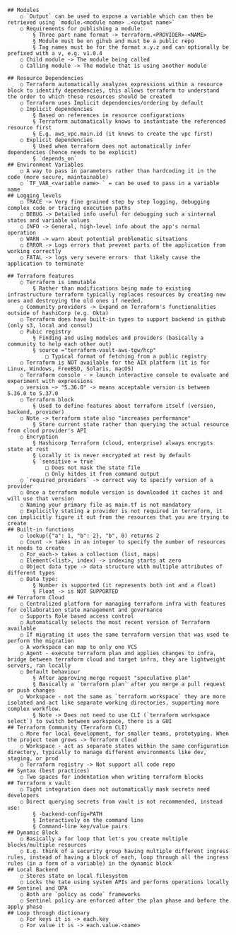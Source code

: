     ## Modules
        ○ `Output` can be used to expose a variable which can then be retrieved using `module.<module name> .<output name>`
        ○ Requirements for publishing a module:
            § Three part name format -> terraform.<PROVIDER>-<NAME>
            § Module must be on gihub and must be a public repo
            § Tag names must be for the format x.y.z and can optionally be prefixed with a v, e.g. v1.0.4
        ○ Child module -> The module being called
        ○ Calling module -> The module that is using another module

    ## Resource Dependencies
        ○ Terraform automatically analyzes expressions within a resource block to identify dependencies, this allows terraform to understand the order to which these resources should be created
        ○ Terraform uses Implicit dependencies/ordering by default
        ○ Implicit dependencies
            § Based on references in resource configurations
            § Terraform automatically knows to instantiate the referenced resource first
            § E.g. aws_vpc.main.id (it knows to create the vpc first)
        ○ Explicit dependencies
            § Used when terraform does not automatically infer dependencies (hence needs to be explicit)
            § `depends_on`
    ## Environment Variables
        ○ A way to pass in parameters rather than hardcoding it in the code (more secure, maintainable)
        ○ `TF_VAR_<variable name> ` = can be used to pass in a variable name
    ## Logging levels
        ○ TRACE -> Very fine grained step by step logging, debugging complex code or tracing execution paths
        ○ DEBUG -> Detailed info useful for debugging such a sinternal states and variable values
        ○ INFO -> General, high-level info about the app's normal operation
        ○ WARN -> warn about potential problematic situations
        ○ ERROR -> Logs errors that prevent parts of the application from working correctly
        ○ FATAL -> logs very severe errors  that likely cause the application to terminate

    ## Terraform features
        ○ Terraform is immutable
            § Rather than modifications being made to existing infrastructure terraform typically replaces resources by creating new ones and destroying the old ones if needed.
        ○ Community providers -> Expand on Terraform's functionalities outside of hashiCorp (e.g. Okta)
        ○ Terraform does have built-in types to support backend in github (only s3, local and consul)
        ○ Pubic registry
            § Finding and using modules and providers (basically a community to help each other out)
            § source ="terraform-vault-aws-tgw/hcp"
                □ Typical format of fetching from a public registry
        ○ Terraform is NOT available for the AIX platform (it is for Linux, Windows, FreeBSD, Solaris, macOS)
        ○ Terraform console - > launch interactive console to evaluate and experiment with expressions
        ○ version ~> "5.36.0" -> means acceptable version is between 5.36.0 to 5.37.0
        ○ Terraform block
            § Used to define features about terraform itself (version, backend, provider)
        ○ Note -> terraform state also "increases performance"
            § Store current state rather than querying the actual resource from cloud provider's API
        ○ Encryption
            § Hashicorp Terraform (cloud, enterprise) always encrypts state at rest
            § Locally it is never encrypted at rest by default
            § `sensitive = true`
                □ Does not mask the state file
                □ Only hitdes it from command output
        ○ `required_providers` -> correct way to specify version of a provider
        ○ Once a terraform module version is downloaded it caches it and will use that version
        ○ Naming your primary file as main.tf is not mandatory
        ○ Explicitly stating a provider is not required in terraform, it can implicitly figure it out from the resources that you are trying to create
    ## Built-in functions
        ○ lookup({"a": 1, "b": 2}, "b", 0) returns 2
        ○ Count -> takes in an integer to specify the number of resources it needs to create
        ○ For_each-> takes a collection (list, maps)
        ○ Element(<list>, index) -> indexing starts at zero
        ○ Object data type -> data structure with multiple attributes of different types
        ○ Data type:
            § Number is supported (it represents both int and a float)
            § Float -> is NOT SUPPORTED
    ## Terraform Cloud
        ○ Centralized platform for managing terraform infra with features for collaboration state management and governance
        ○ Supports Role based access control
        ○ Automatically selects the most recent version of Terraform available
        ○ If migrating it uses the same terraform version that was used to perform the migration
        ○ A workspace can map to only one VCS
        ○ Agent - execute terraform plan and applies changes to infra, bridge between terraform cloud and target infra, they are lightweight servers, ran locally
        ○ Default behaviour
            § After approving merge request "speculative plan"
            § Basically a `terraform plan` after you merge a pull request or push changes
        ○ Workspace - not the same as `terraform workspace` they are more isolated and act like separate working directories, supporting more complex workflow.
            § Note -> Does not need to use CLI (`terraform workspace select`) to switch between workspace, there is a GUI
    ## Terraform Community (Terraform CLI)
        ○ More for local development, for smaller teams, prototyping. When the project team grows -> Terraform cloud
        ○ Workspace - act as separate states within the same configuration directory, typically to manage different environments like dev, staging, or prod
        ○ Terraform registry -> Not support all code repo
    ## Syntax (best practices)
        ○ Two spaces for indentation when writing terraform blocks
    ## Terraform x vault
        ○ Tight integration does not automatically mask secrets need developers
        ○ Direct querying secrets from vault is not recommended, instead use:
            § -backend-config=PATH
            § Interactively on the command line
            § Command-line key/value pairs
    ## Dynamic Block
        ○ Basically a for loop that let's you create multiple blocks/multiple resources
        ○ E.g. think of a security group having multiple different ingress rules, instead of having a block of each, loop through all the ingress rules (in a form of a variable) in the dynamic block
    ## Local Backend
        ○ Stores state on local filesystem
        ○ Locks the tate using system APIs and performs operations locally
    ## Sentinel and OPA
        ○ Both are `policy as code` frameworks
        ○ Sentinel policy are enforced after the plan phase and before the apply phase
    ## Loop through dictionary
        ○ For keys it is -> each.key
        ○ For value it is -> each.value.<name>
